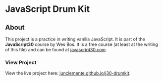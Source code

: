 # JavaScript Drum Kit

## About
This project is a practice in writing vanilla JavaScript. It is part of the **JavaScript30** course by Wes Bos. It is a free course (at least at the writing of this file) and can be found at [javascript30.com](https://javascript30.com). 

### View Project
View the live project here: [junclemente.github.io/j30-drumkit](https://junclemente.github.io/j30-drumkit/).